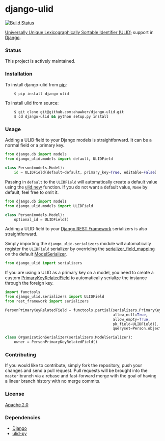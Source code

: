# django-ulid

[![Build Status](https://travis-ci.org/ahawker/django-ulid.svg?branch=master)](https://travis-ci.org/ahawker/django-ulid)

[Universally Unique Lexicographically Sortable Identifier (ULID)](https://github.com/alizain/ulid) support in [Django](https://www.djangoproject.com/).

### Status

This project is actively maintained.

### Installation

To install django-ulid from [pip](https://pypi.python.org/pypi/pip):
```bash
    $ pip install django-ulid
```

To install ulid from source:
```bash
    $ git clone git@github.com:ahawker/django-ulid.git
    $ cd django-ulid && python setup.py install
```

### Usage

Adding a ULID field to your Django models is straightforward. It can be a normal field or a primary key.

```python
from django.db import models
from django_ulid.models import default, ULIDField

class Person(models.Model):
    id = ULIDField(default=default, primary_key=True, editable=False)
```

Passing in `default` to the `ULIDField` will automatically create a default value using the [ulid.new](https://ulid.readthedocs.io/en/latest/api.html#ulid.api.new) function.
If you do not want a default value, `None` by default, feel free to omit it.

```python
from django.db import models
from django_ulid.models import ULIDField

class Person(models.Model):
    optional_id = ULIDField()
```

Adding a ULID field to your [Django REST Framework](https://www.django-rest-framework.org/) serializers is also straightforward.

Simply importing the `django_ulid.serializers` module will automatically register the `ULIDField` serializer by overriding
the [serializer_field_mapping](https://www.django-rest-framework.org/api-guide/serializers/#customizing-field-mappings) on the default [ModelSerializer](https://www.django-rest-framework.org/api-guide/serializers/#modelserializer).

```python
from django_ulid import serializers
```

If you are using a ULID as a primary key on a model, you need to create a custom [PrimaryKeyRelatedField](https://www.django-rest-framework.org/api-guide/relations/#primarykeyrelatedfield) to automatically serialize
the instance through the foreign key.

```python
import functools
from django_ulid.serializers import ULIDField
from rest_framework import serializers

PersonPrimaryKeyRelatedField = functools.partial(serializers.PrimaryKeyRelatedField,
                                                 allow_null=True,
                                                 allow_empty=True,
                                                 pk_field=ULIDField(),
                                                 queryset=Person.objects.all())

class OrganizationSerializer(serializers.ModelSerializer):
    owner = PersonPrimaryKeyRelatedField()
```

### Contributing

If you would like to contribute, simply fork the repository, push your changes and send a pull request.
Pull requests will be brought into the `master` branch via a rebase and fast-forward merge with the goal of having a linear branch history with no merge commits.

### License

[Apache 2.0](LICENSE)

### Dependencies

* [Django](https://github.com/django/django)
* [ulid-py](https://github.com/ahawker/ulid)
